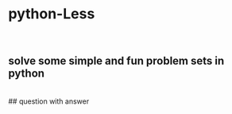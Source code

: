 # python-Less
<br>

 ##  solve some simple and fun problem sets in python
  <br>
## question with answer


